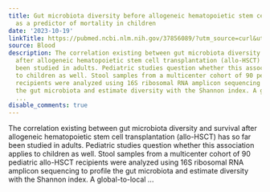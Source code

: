 ```yaml
---
title: Gut microbiota diversity before allogeneic hematopoietic stem cell transplantation
  as a predictor of mortality in children
date: '2023-10-19'
linkTitle: https://pubmed.ncbi.nlm.nih.gov/37856089/?utm_source=curl&utm_medium=rss&utm_campaign=journals&utm_content=7603509&fc=None&ff=20231020180753&v=2.17.9.post6+86293ac
source: Blood
description: The correlation existing between gut microbiota diversity and survival
  after allogeneic hematopoietic stem cell transplantation (allo-HSCT) has so far
  been studied in adults. Pediatric studies question whether this association applies
  to children as well. Stool samples from a multicenter cohort of 90 pediatric allo-HSCT
  recipients were analyzed using 16S ribosomal RNA amplicon sequencing to profile
  the gut microbiota and estimate diversity with the Shannon index. A global-to-local
  ...
disable_comments: true
---
```

The correlation existing between gut microbiota diversity and survival after allogeneic hematopoietic stem cell transplantation (allo-HSCT) has so far been studied in adults. Pediatric studies question whether this association applies to children as well. Stool samples from a multicenter cohort of 90 pediatric allo-HSCT recipients were analyzed using 16S ribosomal RNA amplicon sequencing to profile the gut microbiota and estimate diversity with the Shannon index. A global-to-local ...